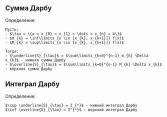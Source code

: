 ## Сумма Дарбу
Определение:
```spoiler-markdown
Пусть: 
- $\tau = \{a = x_{0} < x_{1} < \dots < x_{n} = b\}$
- $m_{k} = \inf\limits_{x \in [x_{k}, x_{k+1}]} f(x)$
- $M_{k} = \sup\limits_{x \in [x_{k}, x_{k+1}]} f(x)$

Тогда:
- $\underline{S}_{\tau}$ = $\sum\limits_{k=0}^{n-1} m_{k} \Delta x_{k}$ - нижняя сумма Дарбу
- $\overline{S}_{\tau}$ = $\sum\limits_{k=0}^{n-1} M_{k} \Delta x_{k}$ - верхняя сумма Дарбу
```

## Интеграл Дарбу
Определение:
```spoiler-markdown
$\sup \underline{S}_{\tau} = I_{*}$ - нижний интеграл Дарбу
$\inf \overline{S}_{\tau} = I^{*}$ - верхний интеграл Дарбу
```
